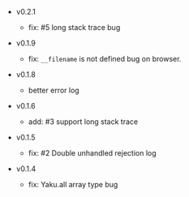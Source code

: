 - v0.2.1

  - fix: #5 long stack trace bug

- v0.1.9

  - fix: `__filename` is not defined bug on browser.

- v0.1.8

  - better error log

- v0.1.6

  - add: #3 support long stack trace

- v0.1.5

  - fix: #2 Double unhandled rejection log

- v0.1.4

  - fix: Yaku.all array type bug

